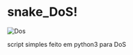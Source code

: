 # snake_DoS!




![Dos](https://user-images.githubusercontent.com/108688577/210101160-c9a5a087-2866-4355-a4ac-ae61a44671b3.png)

script simples feito em python3 para DoS
